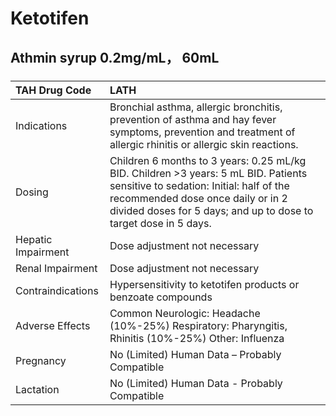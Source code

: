 # Ketotifen

## Athmin syrup 0.2mg/mL， 60mL

##### 

| TAH Drug Code      | LATH                                                                                                                                                                                                                                   |
|:-------------------|:---------------------------------------------------------------------------------------------------------------------------------------------------------------------------------------------------------------------------------------|
| Indications        | Bronchial asthma, allergic bronchitis, prevention of asthma and hay fever symptoms, prevention and treatment of allergic rhinitis or allergic skin reactions.                                                                          |
| Dosing             | Children 6 months to 3 years: 0.25 mL/kg BID. Children >3 years: 5 mL BID. Patients sensitive to sedation: Initial: half of the recommended dose once daily or in 2 divided doses for 5 days; and up to dose to target dose in 5 days. |
| Hepatic Impairment | Dose adjustment not necessary                                                                                                                                                                                                          |
| Renal Impairment   | Dose adjustment not necessary                                                                                                                                                                                                          |
| Contraindications  | Hypersensitivity to ketotifen products or benzoate compounds                                                                                                                                                                           |
| Adverse Effects    | Common Neurologic: Headache (10%-25%) Respiratory: Pharyngitis, Rhinitis (10%-25%) Other: Influenza                                                                                                                                    |
| Pregnancy          | No (Limited) Human Data – Probably Compatible                                                                                                                                                                                          |
| Lactation          | No (Limited) Human Data - Probably Compatible                                                                                                                                                                                          |

